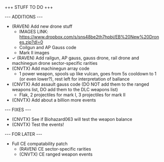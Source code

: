 +++ STUFF TO DO +++

--- ADDITIONS ---

- (RAVEN) Add new drone stuff
  - IMAGES LINK: https://www.dropbox.com/s/sns48be2th7hpbj/EB%20New%20Drones.zip?dl=0
  - Coilgun and AP Gauss code
  - Mark II images
- ✓ (RAVEN) Add railgun, AP gauss, gauss drone, rail drone and machinegun drone sector-specific rarities
- (CNVTX) Add machinegun array code
  - 1 power weapon, spools up like vulcan, goes from 5s cooldown to 1 (or even lower?), rest left for interpretation of ballance
- (CNVTX) Add assault gauss code (DO NOT add them to the ranged weapons list, DO add them to the DLC weapons list)
  - Flak, 2 projectiles for mark I, 3 projectiles for mark II
- (CNVTX) Add about a billion more events


--- FIXES ---

- (CNVTX) See if Biohazard063 will test the weapon balance
- (CNVTX) Test the events!


--- FOR LATER ---

- Full CE compatability patch
  - (RAVEN) CE sector-specific rarities
  - (CNVTX) CE ranged weapon events

